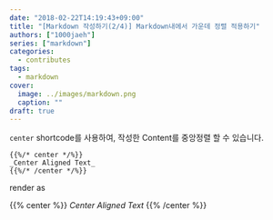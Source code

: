 ```yaml
---
date: "2018-02-22T14:19:43+09:00"
title: "[Markdown 작성하기(2/4)] Markdown내에서 가운데 정렬 적용하기"
authors: ["1000jaeh"]
series: ["markdown"]
categories:
  - contributes
tags:
  - markdown
cover:
  image: ../images/markdown.png
  caption: ""
draft: true
---
```

`center` shortcode를 사용하여, 작성한 Content를 중앙정렬 할 수 있습니다.

```golang
{{%/* center */%}}
_Center Aligned Text_
{{%/* /center */%}}
```

render as

{{% center %}}
_Center Aligned Text_
{{% /center %}}
